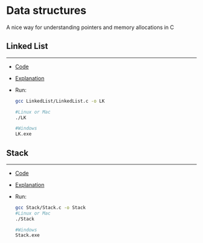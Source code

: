 # **Data structures**

A nice way for understanding pointers and memory allocations in C

## **Linked List**

<hr>

- <a href="./LinkedList/LinkedList.c">Code</a>
- <a href="https://www.edureka.co/blog/linked-list-in-c/#:~:text=What%20is%20Linked%20List%20in,which%20is%20called%20a%20node.">Explanation</a>

- Run:

  ```sh
  gcc LinkedList/LinkedList.c -o LK

  #Linux or Mac
  ./LK

  #Windows
  LK.exe
  ```

## **Stack**

<hr>

- <a href="./Stack/Stack.c">Code</a>
- <a href="https://www.geeksforgeeks.org/stack-data-structure/">Explanation</a>

- Run:

  ```sh
  gcc Stack/Stack.c -o Stack
  #Linux or Mac
  ./Stack

  #Windows
  Stack.exe
  ```
